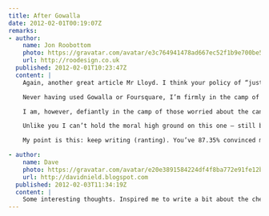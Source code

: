 ```yaml
---
title: After Gowalla
date: 2012-02-01T00:19:07Z
remarks:
- author:
    name: Jon Roobottom
    photo: https://gravatar.com/avatar/e3c764941478ad667ec52f1b9e700be5
    url: http://roodesign.co.uk
  published: 2012-02-01T10:23:47Z
  content: |
    Again, another great article Mr Lloyd. I think your policy of “just post it” is really working out for you.

    Never having used Gowalla or Foursquare, I’m firmly in the camp of those who don’t get why anyone would bother – but, as their success shows – people obviously do.

    I am, however, defiantly in the camp of those worried about the cancer-like growth of Facebook and it’s underhand methods of buying up everyone in sight and their use of tracking cookies on every site they can get their grubby little hands on.

    Unlike you I can’t hold the moral high ground on this one – still being a Facebook user myself. One day, I hope to cut out that particular nasty little habit. But that doesn’t mean I don’t support your ideals.

    My point is this: keep writing (ranting). You’ve 87.35% convinced me that I should delete my facebook account.

- author:
    name: Dave
    photo: https://gravatar.com/avatar/e20e3891584224df4f8ba772e91fe12b
    url: http://davidnield.blogspot.com
  published: 2012-02-03T11:34:19Z
  content: |
    Some interesting thoughts. Inspired me to write a bit about the check-in: <http://davidnield.blogspot.com/2012/02/check-ins-whats-point.html>.
---
```

